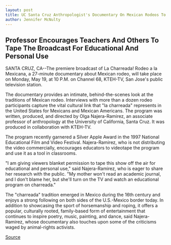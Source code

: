 ```yaml
---
layout: post
title: UC Santa Cruz Anthropologist's Documentary On Mexican Rodeos To Air Monday, May 19, On Kteh Television
author: Jennifer McNulty
---
```


## Professor Encourages Teachers And Others To Tape The Broadcast For Educational And Personal Use

SANTA CRUZ, CA--The premiere broadcast of La Charreada! Rodeo a la  Mexicana, a 27-minute documentary about Mexican rodeo, will take place on  Monday, May 19, at 10 P.M. on Channel 68, KTEH-TV, San Jose's public  television station.

The documentary provides an intimate, behind-the-scenes look at the  traditions of Mexican rodeo. Interviews with more than a dozen rodeo  participants capture the vital cultural link that "la charreada" represents in  the United States for Mexicans and Mexican Americans. The program was  written, produced, and directed by Olga Najera-Ramirez, an associate  professor of anthropology at the University of California, Santa Cruz. It was  produced in collaboration with KTEH-TV.

The program recently garnered a Silver Apple Award in the 1997  National Educational Film and Video Festival. Najera-Ramirez, who is not  distributing the video commercially, encourages educators to videotape the  program and use it as a tool in classrooms.

"I am giving viewers blanket permission to tape this show off the air  for educational and personal use," said Najera-Ramirez, who is eager to  share her research with the public. "My mother won't read an academic  journal, and I don't blame her, but she'll turn on the TV and watch an  educational program on charreada."

The "charreada" tradition emerged in Mexico during the 16th century  and enjoys a strong following on both sides of the U.S.-Mexico border today.  In addition to showcasing the sport of horsemanship and roping, it offers a  popular, culturally rooted, family-based form of entertainment that  continues to inspire poetry, music, painting, and dance, said Najera-Ramirez,  whose documentary also touches upon some of the criticisms waged by  animal-rights activists.

[Source](http://www1.ucsc.edu/news_events/press_releases/archive/96-97/05-97/050997-UCSC_anthropologist.html "Permalink to 050997-UCSC_anthropologist")